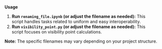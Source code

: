 **Usage**

1. **Run `renaming_file.ipynb` (or adjust the filename as needed):**
   This script handles tasks related to uniform and easy interoperability.
2. **Run `visibility_point.py` (or adjust the filename as needed):**
   This script focuses on visibility point calculations.

**Note:** The specific filenames may vary depending on your project structure. 
